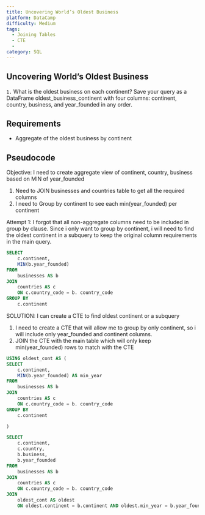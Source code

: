 ```yaml
---
title: Uncovering World’s Oldest Business
platform: DataCamp
difficulty: Medium
tags:
  - Joining Tables
  - CTE
  - 
category: SQL
---
```


## Uncovering World’s Oldest Business ##
`1.` 
What is the oldest business on each continent? Save your query as a DataFrame oldest_business_continent with four columns: continent, country, business, and year_founded in any order.

## Requirements ##
- Aggregate of the oldest business by continent

## Pseudocode ##
Objective: I need to create aggregate view of continent, country, business based on MIN of year_founded

1. Need to JOIN businesses and countries table to get all the required columns
2. I need to Group by continent to see each min(year_founded) per continent 

Attempt 1: I forgot that all non-aggregate columns need to be included in group by clause. Since i only want to group by continent, i will need to find the oldest continent in a subquery to keep the original column requirements in the main query. 

```sql
SELECT
    c.continent,
    MIN(b.year_founded)
FROM
    businesses AS b
JOIN
    countries AS c
    ON c.country_code = b. country_code
GROUP BY
    c.continent
```

SOLUTION: I can create a CTE to find oldest continent or a subquery 

1. I need to create a CTE that will allow me to group by only continent, so i will include only year_founded and continent columns. 
2. JOIN the CTE with the main table which will only keep min(year_founded) rows to match with the CTE

```sql
USING oldest_cont AS (
SELECT
    c.continent,
    MIN(b.year_founded) AS min_year
FROM
    businesses AS b
JOIN
    countries AS c
    ON c.country_code = b. country_code
GROUP BY
    c.continent

)

SELECT
    c.continent,
    c.country,
    b.business,
    b.year_founded
FROM
    businesses AS b
JOIN
    countries AS c
    ON c.country_code = b. country_code
JOIN
    oldest_cont AS oldest
    ON oldest.continent = b.continent AND oldest.min_year = b.year_founded
```